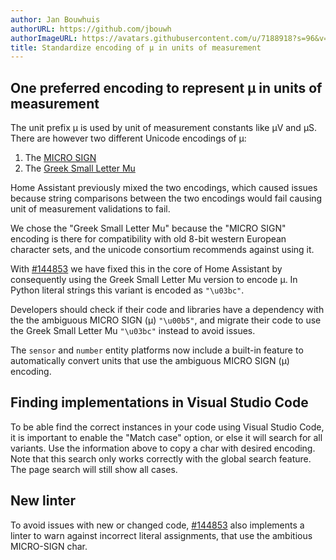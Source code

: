 ```yaml
---
author: Jan Bouwhuis
authorURL: https://github.com/jbouwh
authorImageURL: https://avatars.githubusercontent.com/u/7188918?s=96&v=4
title: Standardize encoding of μ in units of measurement
---
```


## One preferred encoding to represent μ in units of measurement

The unit prefix μ is used by unit of measurement constants like μV and μS.
There are however two different Unicode encodings of μ:

1. The [MICRO SIGN](https://www.compart.com/en/unicode/U+00B5)
2. The [Greek Small Letter Mu](https://www.compart.com/en/unicode/U+03BC)

Home Assistant previously mixed the two encodings, which caused issues because string comparisons between the two encodings would fail causing unit of measurement validations to fail.

We chose the "Greek Small Letter Mu" because the "MICRO SIGN" encoding is there for compatibility with old 8-bit western European character sets, and the unicode consortium recommends against using it.

With [#144853](https://github.com/home-assistant/core/pull/144853) we have fixed this in the core of Home Assistant by consequently using the Greek Small Letter Mu version to encode μ. In Python literal strings this variant is encoded as `"\u03bc"`.

Developers should check if their code and libraries have a dependency with the the ambiguous MICRO SIGN (μ) `"\u00b5"`, and migrate their code to use the Greek Small Letter Mu `"\u03bc"` instead to avoid issues.

The `sensor` and `number` entity platforms now include a built-in feature to automatically convert units that use the ambiguous MICRO SIGN (μ) encoding.

## Finding implementations in Visual Studio Code

To be able find the correct instances in your code using Visual Studio Code, it is important to enable the "Match case" option, or else it will search for all variants. Use the information above to copy a char with desired encoding. Note that this search only works correctly with the global search feature. The page search will still show all cases.

## New linter

To avoid issues with new or changed code, [#144853](https://github.com/home-assistant/core/pull/144853) also implements a linter to warn against incorrect literal assignments, that use the ambitious MICRO-SIGN char.
